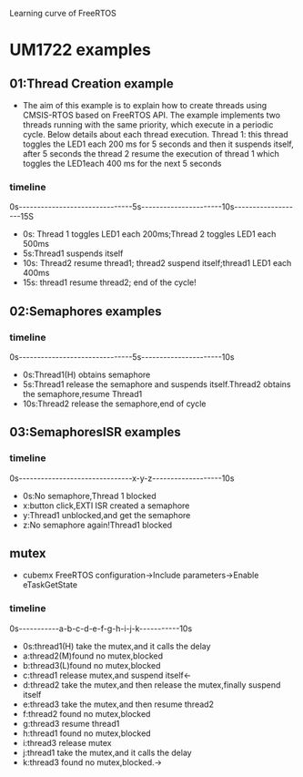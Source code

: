 Learning curve of FreeRTOS
# UM1722 examples
## 01:Thread Creation example
* The aim of this example is to explain how to create threads using CMSIS-RTOS based on FreeRTOS API.
The example implements two threads running with the same priority, which execute in a periodic cycle.
Below details about each thread execution.
Thread 1: this thread toggles the LED1 each 200 ms for 5 seconds and then it suspends itself, after 
5 seconds the thread 2 resume the execution of thread 1 which toggles the LED1each 400 ms for the next 5 seconds
### timeline
0s-------------------------------5s----------------------10s-------------------15S
* 0s: Thread 1 toggles LED1 each 200ms;Thread 2 toggles LED1 each 500ms
* 5s:Thread1 suspends itself
* 10s:  Thread2 resume thread1; thread2 suspend itself;thread1 LED1 each 400ms
* 15s: thread1 resume thread2; end of the cycle!
## 02:Semaphores examples
### timeline
0s-------------------------------5s----------------------10s
* 0s:Thread1(H) obtains semaphore
* 5s:Thread1 release the semaphore and suspends itself.Thread2 obtains the semaphore,resume Thread1
* 10s:Thread2 release the semaphore,end of cycle
## 03:SemaphoresISR examples
### timeline
0s-------------------------------x-y-z-------------------10s
* 0s:No semaphore,Thread 1 blocked
* x:button click,EXTI ISR created a semaphore
* y:Thread1 unblocked,and get the semaphore
* z:No semaphore again!Thread1 blocked
## mutex
* cubemx 
FreeRTOS configuration->Include parameters->Enable eTaskGetState
### timeline
0s-----------a-b-c-d-e-f-g-h-i-j-k-----------10s
* 0s:thread1(H) take the mutex,and it calls the delay
* a:thread2(M)found no mutex,blocked
* b:thread3(L)found no mutex,blocked
* c:thread1 release mutex,and suspend itself<-
* d:thread2 take the mutex,and then release the mutex,finally suspend itself
* e:thread3 take the mutex,and then resume thread2
* f:thread2 found no mutex,blocked
* g:thread3 resume thread1
* h:thread1 found no mutex,blocked
* i:thread3 release mutex
* j:thread1 take the mutex,and it calls the delay
* k:thread3 found no mutex,blocked.->
